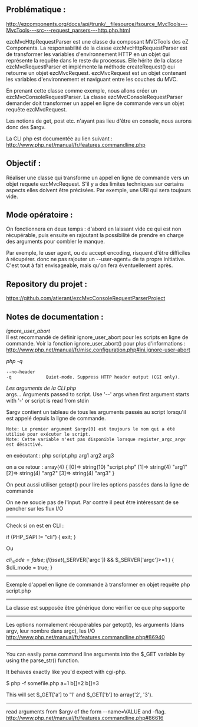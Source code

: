 Problématique :
---------------

http://ezcomponents.org/docs/api/trunk/__filesource/fsource_MvcTools---MvcTools---src---request_parsers---http.php.html

ezcMvcHttpRequestParser est une classe du composant MVCTools des eZ Components.
La responsabilité de la classe ezcMvcHttpRequestParser est de transformer les variables d'environnement HTTP en un objet qui représente la requête dans le reste du processus.
Elle hérite de la classe ezcMvcRequestParser et implémente la méthode createRequest() qui retourne un objet ezcMvcRequest.
ezcMvcRequest est un objet contenant les variables d'environnement et naviguant entre les couches du MVC.	

En prenant cette classe comme exemple, nous allons créer un ezcMvcConsoleRequestParser.
La classe ezcMvcConsoleRequestParser demander doit transformer un appel en ligne de commande vers un objet requête ezcMvcRequest.

Les notions de get, post etc. n'ayant pas lieu d'être en console, nous aurons donc des $argv.

La CLI php est documentée au lien suivant : http://www.php.net/manual/fr/features.commandline.php

Objectif :
----------

Réaliser une classe qui transforme un appel en ligne de commande vers un objet requete ezcMvcRequest.
S'il y a des limites techniques sur certains aspects elles doivent être précisées. Par exemple, une URI qui sera toujours vide.

Mode opératoire :
-----------------
On fonctionnera en deux temps : d'abord en laissant vide ce qui est non récupérable, puis ensuite en rajoutant la possibilité de prendre en charge des arguments pour combler le manque.

Par exemple, le user agent, ou du accept encoding, risquent d'être difficiles à récupérer.
donc ne pas rajouter un --user-agent= de ta propre initiative. C'est tout à fait envisageable, mais qu'on fera éventuellement après.

Repository du projet :
----------------------

https://github.com/atierant/ezcMvcConsoleRequestParserProject

Notes de documentation :
------------------------
_ignore_user_abort_  
Il est recommandé de définir ignore_user_abort pour les scripts en ligne de commande. Voir la fonction ignore_user_abort() pour plus d'informations : http://www.php.net/manual/fr/misc.configuration.php#ini.ignore-user-abort

_php -q_  

    --no-header
    -q             Quiet-mode. Suppress HTTP header output (CGI only).

_Les arguments de la CLI php_  
       args...        Arguments  passed  to  script.  Use '--' args when first
                      argument starts with '-' or script is read from stdin

$argv contient un tableau de tous les arguments passés au script lorsqu'il est appelé depuis la ligne de commande.

    Note: Le premier argument $argv[0] est toujours le nom qui a été utilisé pour exécuter le script. 
    Note: Cette variable n'est pas disponible lorsque register_argc_argv est désactivé. 

<?php
    var_dump($argv);
?>
 en exécutant :
php script.php arg1 arg2 arg3

on a ce retour :
    array(4) {
      [0]=>
      string(10) "script.php"
      [1]=>
      string(4) "arg1"
      [2]=>
      string(4) "arg2"
      [3]=>
      string(4) "arg3"
    }

On peut aussi utiliser getopt() pour lire les options passées dans la ligne de commande

On ne ne soucie pas de l'input.
Par contre il peut être intéressant de se pencher sur les flux I/O

-----------------------------

Check si on est en CLI :

if (PHP_SAPI != "cli") {
    exit;
}

Ou 

$cli_mode = false;
if ( isset($_SERVER['argc']) && $_SERVER['argc']>=1 ) {
  $cli_mode = true;
} 

-------------------------------
Exemple d'appel en ligne de commande à transformer en objet requête
php script.php 

--------------------------------
La classe est supposée être générique donc vérifier ce que php supporte

-------------------------------
Les options normalement récupérables par getopt(), les arguments (dans argv, leur nombre dans argc), les I/O
http://www.php.net/manual/fr/features.commandline.php#86940

-------------------------------
You can easily parse command line arguments into the $_GET variable by using the parse_str() function.

<?php

parse_str(implode('&', array_slice($argv, 1)), $_GET);

?>

It behaves exactly like you'd expect with cgi-php.

$ php -f somefile.php a=1 b[]=2 b[]=3

This will set $_GET['a'] to '1' and $_GET['b'] to array('2', '3').

-------------------------------
read arguments from $argv of the form --name=VALUE and -flag.
http://www.php.net/manual/fr/features.commandline.php#86616



